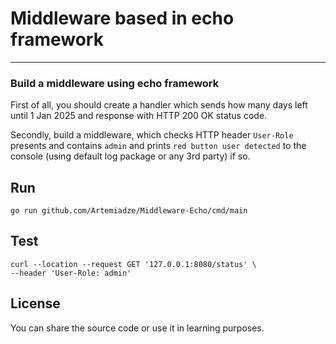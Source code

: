 # Middleware based in echo framework
---

### Build a middleware using echo framework

First of all, you should create a handler which sends how many days left until 1 Jan 2025 and response with HTTP 200 OK status code.

Secondly, build a middleware, which checks HTTP header `User-Role` presents and contains `admin` and prints `red button user detected` to the console (using default log package or any 3rd party) if so.

## Run

```shell
go run github.com/Artemiadze/Middleware-Echo/cmd/main
```

## Test

```shell
curl --location --request GET '127.0.0.1:8080/status' \
--header 'User-Role: admin'
```

## License

You can share the source code or use it in learning purposes.